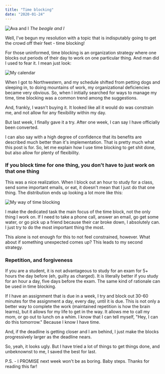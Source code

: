```yaml
---
title: "Time blocking"
date: "2020-01-24"
---
```


![Ava and I](https://assets.website-files.com/5d5daf6d8ec6a150046c9488/5e2b75f552301a66d911f75a_ava%20and%20I.jpg)
*The beagle and I*

Well, I've begun my resolution with a topic that is indisputably going to get the crowd off their feet - time blocking!

For those uninformed, time blocking is an organization strategy where one blocks out periods of their day to work on one particular thing. And man did I used to fear it. I mean just look:

![My calendar](https://assets.website-files.com/5d5daf6d8ec6a150046c9488/5e2b7a643ae71ef35a00bd96_Cal-p-2000.png)

When I got to Northwestern, and my schedule shifted from petting dogs and sleeping in, to doing mountains of work, my organizational deficiencies became very obvious. So, when I initially searched for ways to manage my time, time blocking was a common trend among the suggestions.

And, frankly, I wasn't buying it. It looked like all it would do was constrain me, and not allow for any flexibility within my day.

But last week, I finally gave it a try. After one week, I can say I have officially been converted.

I can also say with a high degree of confidence that its benefits are described much better than it's implementation. That is pretty much what this post is for. So, let me explain how I use time blocking to get shit done, but also allow for plenty of flexibility.

### If you block time for one thing, you don't have to just work on that one thing

This was a nice realization. When I block out an hour to study for a class, send some important emails, or eat, it doesn't mean that I just do that one thing. The distribution ends up looking a lot more like this:

![My way of time blocking](https://assets.website-files.com/5d5daf6d8ec6a150046c9488/5e2b791752301a2c9d121843_SmartSelect_20200124-170829_Squid.jpg)

I make the dedicated task the main focus of the time block, not the only thing I work on. If I need to take a phone call, answer an email, go get some water, or go pick up a friend because their car broke down, I absolutely can. I just try to do the most important thing the most.

This alone is not enough for this to not feel constrained, however. What about if something unexpected comes up? This leads to my second strategy.

### Repetition, and forgiveness

If you are a student, it is not advantageous to study for an exam for 5+ hours the day before (eh, guilty as charged). It is literally better if you study for an hour a day, five days before the exam. The same kind of rationale can be used in time blocking.‍

If I have an assignment that is due in a week, I try and block out 30-60 minutes for the assignment a day, every day, until it is due. This is not only a better way to complete the work (maintained repetition is how the brain learns), but it allows for my life to get in the way. It allows me to call my mom, or go out to lunch on a whim. I know that I can tell myself, "Hey, I can do this tomorrow." Because I know I have time.‍

And, if the deadline is getting closer and I am behind, I just make the blocks progressively larger as the deadline nears.‍

So, yeah, it looks ugly. But I have tried a lot of things to get things done, and unbeknownst to me, I saved the best for last.‍

P.S. - I PROMISE next week won't be as boring. Baby steps. Thanks for reading this far!
